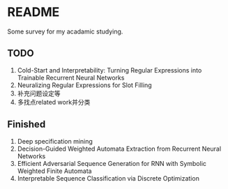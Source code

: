 # README
Some survey for my acadamic studying.

## TODO
1. Cold-Start and Interpretability: Turning Regular Expressions into Trainable Recurrent Neural Networks
2. Neuralizing Regular Expressions for Slot Filling
3. 补充问题设定等
4. 多找点related work并分类
## Finished
1. Deep specification mining
2. Decision-Guided Weighted Automata Extraction from Recurrent Neural Networks
3. Efficient Adversarial Sequence Generation for RNN with Symbolic Weighted Finite Automata
4. Interpretable Sequence Classification via Discrete Optimization
